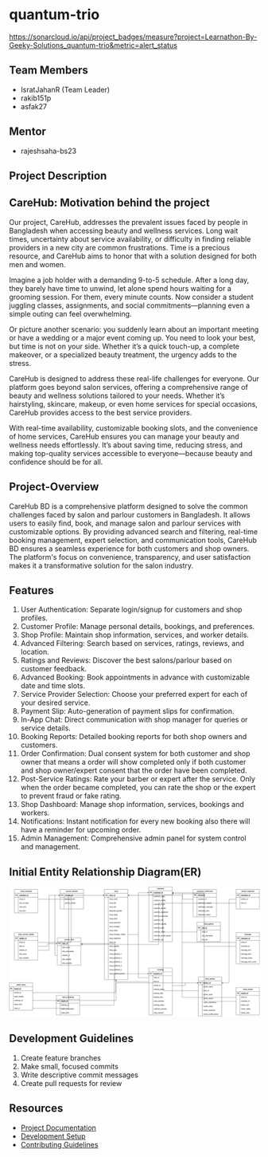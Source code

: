 # quantum-trio
https://sonarcloud.io/api/project_badges/measure?project=Learnathon-By-Geeky-Solutions_quantum-trio&metric=alert_status
## Team Members
- IsratJahanR (Team Leader)
- rakib151p
- asfak27

## Mentor
- rajeshsaha-bs23

## Project Description
CareHub:
Motivation behind the project
----------------------------------------
Our project, CareHub, addresses the prevalent issues faced by people in Bangladesh when accessing beauty and wellness services. Long wait times, uncertainty about service availability, or difficulty in finding reliable providers in a new city are common frustrations. Time is a precious resource, and CareHub aims to honor that with a solution designed for both men and women.

Imagine a job holder with a demanding 9-to-5 schedule. After a long day, they barely have time to unwind, let alone spend hours waiting for a grooming session. For them, every minute counts. Now consider a student juggling classes, assignments, and social commitments—planning even a simple outing can feel overwhelming.

Or picture another scenario: you suddenly learn about an important meeting or have a wedding or a major event coming up. You need to look your best, but time is not on your side. Whether it’s a quick touch-up, a complete makeover, or a specialized beauty treatment, the urgency adds to the stress.

CareHub is designed to address these real-life challenges for everyone. Our platform goes beyond salon services, offering a comprehensive range of beauty and wellness solutions tailored to your needs. Whether it’s hairstyling, skincare, makeup, or even home services for special occasions, CareHub provides access to the best service providers.

With real-time availability, customizable booking slots, and the convenience of home services, CareHub ensures you can manage your beauty and wellness needs effortlessly. It’s about saving time, reducing stress, and making top-quality services accessible to everyone—because beauty and confidence should be for all.

Project-Overview
----------------
CareHub BD is a comprehensive platform designed to solve the common
challenges faced by salon and parlour customers in Bangladesh. It allows users to easily find, book,
and manage salon and parlour services with customizable options. By providing advanced search
and filtering, real-time booking management, expert selection, and communication
tools, CareHub BD ensures a seamless experience for both customers and shop
owners. The platform's focus on convenience, transparency, and user satisfaction
makes it a transformative solution for the salon industry.

Features
--------
1. User Authentication: Separate login/signup for customers and shop profiles.
2. Customer Profile: Manage personal details, bookings, and preferences.
3. Shop Profile: Maintain shop information, services, and worker details.
4. Advanced Filtering: Search based on services, ratings, reviews, and location.
5. Ratings and Reviews: Discover the best salons/parlour based on customer feedback.
6. Advanced Booking: Book appointments in advance with customizable date and time slots.
7. Service Provider Selection: Choose your preferred expert for each of your desired service.
8. Payment Slip: Auto-generation of payment slips for confirmation.
9. In-App Chat: Direct communication with shop manager for queries or service details.
0. Booking Reports: Detailed booking reports for both shop owners and customers.
11. Order Confirmation: Dual consent system for both customer and shop owner that means a order will show completed only if both customer and shop owner/expert consent that the order have been completed.
12. Post-Service Ratings: Rate your barber or expert after the service. Only when the order became completed, you can rate the shop or the expert to prevent fraud or fake rating. 
13. Shop Dashboard: Manage shop information, services, bookings and workers.
14. Notifications: Instant notification for every new booking also there will have a reminder for upcoming order.
15. Admin Management: Comprehensive admin panel for system control and management.


## Initial Entity Relationship Diagram(ER)
![alt text](CareHUB.drawio.png)

## Development Guidelines
1. Create feature branches
2. Make small, focused commits
3. Write descriptive commit messages
4. Create pull requests for review

## Resources
- [Project Documentation](docs/)
- [Development Setup](docs/setup.md)
- [Contributing Guidelines](CONTRIBUTING.md)
